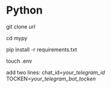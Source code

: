 # Python

git clone _url_

cd mypy

pip install -r requirements.txt

touch .env

add two lines:
chat_id=_your_telegram_id_
TOCKEN=_your_telegram_bot_tocken_